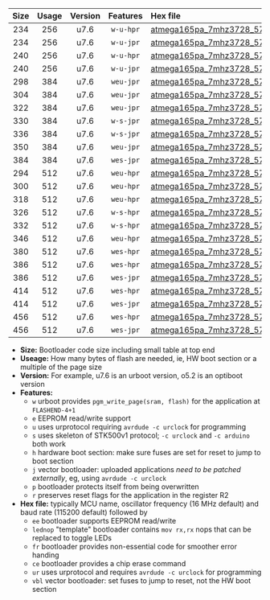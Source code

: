 |Size|Usage|Version|Features|Hex file|
|:-:|:-:|:-:|:-:|:--|
|234|256|u7.6|`w-u-hpr`|[atmega165pa_7mhz3728_57600bps_ur.hex](https://raw.githubusercontent.com/stefanrueger/urboot/main/atmega165pa_7mhz3728_57600bps_ur.hex)|
|234|256|u7.6|`w-u-jpr`|[atmega165pa_7mhz3728_57600bps_ur_vbl.hex](https://raw.githubusercontent.com/stefanrueger/urboot/main/atmega165pa_7mhz3728_57600bps_ur_vbl.hex)|
|240|256|u7.6|`w-u-hpr`|[atmega165pa_7mhz3728_57600bps_lednop_ur.hex](https://raw.githubusercontent.com/stefanrueger/urboot/main/atmega165pa_7mhz3728_57600bps_lednop_ur.hex)|
|240|256|u7.6|`w-u-jpr`|[atmega165pa_7mhz3728_57600bps_lednop_ur_vbl.hex](https://raw.githubusercontent.com/stefanrueger/urboot/main/atmega165pa_7mhz3728_57600bps_lednop_ur_vbl.hex)|
|298|384|u7.6|`weu-jpr`|[atmega165pa_7mhz3728_57600bps_ee_ur_vbl.hex](https://raw.githubusercontent.com/stefanrueger/urboot/main/atmega165pa_7mhz3728_57600bps_ee_ur_vbl.hex)|
|304|384|u7.6|`weu-jpr`|[atmega165pa_7mhz3728_57600bps_ee_lednop_ur_vbl.hex](https://raw.githubusercontent.com/stefanrueger/urboot/main/atmega165pa_7mhz3728_57600bps_ee_lednop_ur_vbl.hex)|
|322|384|u7.6|`weu-jpr`|[atmega165pa_7mhz3728_57600bps_ee_lednop_fr_ur_vbl.hex](https://raw.githubusercontent.com/stefanrueger/urboot/main/atmega165pa_7mhz3728_57600bps_ee_lednop_fr_ur_vbl.hex)|
|330|384|u7.6|`w-s-jpr`|[atmega165pa_7mhz3728_57600bps_vbl.hex](https://raw.githubusercontent.com/stefanrueger/urboot/main/atmega165pa_7mhz3728_57600bps_vbl.hex)|
|336|384|u7.6|`w-s-jpr`|[atmega165pa_7mhz3728_57600bps_lednop_vbl.hex](https://raw.githubusercontent.com/stefanrueger/urboot/main/atmega165pa_7mhz3728_57600bps_lednop_vbl.hex)|
|350|384|u7.6|`weu-jpr`|[atmega165pa_7mhz3728_57600bps_ee_lednop_fr_ce_ur_vbl.hex](https://raw.githubusercontent.com/stefanrueger/urboot/main/atmega165pa_7mhz3728_57600bps_ee_lednop_fr_ce_ur_vbl.hex)|
|384|384|u7.6|`wes-jpr`|[atmega165pa_7mhz3728_57600bps_ee_vbl.hex](https://raw.githubusercontent.com/stefanrueger/urboot/main/atmega165pa_7mhz3728_57600bps_ee_vbl.hex)|
|294|512|u7.6|`weu-hpr`|[atmega165pa_7mhz3728_57600bps_ee_ur.hex](https://raw.githubusercontent.com/stefanrueger/urboot/main/atmega165pa_7mhz3728_57600bps_ee_ur.hex)|
|300|512|u7.6|`weu-hpr`|[atmega165pa_7mhz3728_57600bps_ee_lednop_ur.hex](https://raw.githubusercontent.com/stefanrueger/urboot/main/atmega165pa_7mhz3728_57600bps_ee_lednop_ur.hex)|
|318|512|u7.6|`weu-hpr`|[atmega165pa_7mhz3728_57600bps_ee_lednop_fr_ur.hex](https://raw.githubusercontent.com/stefanrueger/urboot/main/atmega165pa_7mhz3728_57600bps_ee_lednop_fr_ur.hex)|
|326|512|u7.6|`w-s-hpr`|[atmega165pa_7mhz3728_57600bps.hex](https://raw.githubusercontent.com/stefanrueger/urboot/main/atmega165pa_7mhz3728_57600bps.hex)|
|332|512|u7.6|`w-s-hpr`|[atmega165pa_7mhz3728_57600bps_lednop.hex](https://raw.githubusercontent.com/stefanrueger/urboot/main/atmega165pa_7mhz3728_57600bps_lednop.hex)|
|346|512|u7.6|`weu-hpr`|[atmega165pa_7mhz3728_57600bps_ee_lednop_fr_ce_ur.hex](https://raw.githubusercontent.com/stefanrueger/urboot/main/atmega165pa_7mhz3728_57600bps_ee_lednop_fr_ce_ur.hex)|
|380|512|u7.6|`wes-hpr`|[atmega165pa_7mhz3728_57600bps_ee.hex](https://raw.githubusercontent.com/stefanrueger/urboot/main/atmega165pa_7mhz3728_57600bps_ee.hex)|
|386|512|u7.6|`wes-hpr`|[atmega165pa_7mhz3728_57600bps_ee_lednop.hex](https://raw.githubusercontent.com/stefanrueger/urboot/main/atmega165pa_7mhz3728_57600bps_ee_lednop.hex)|
|386|512|u7.6|`wes-jpr`|[atmega165pa_7mhz3728_57600bps_ee_lednop_vbl.hex](https://raw.githubusercontent.com/stefanrueger/urboot/main/atmega165pa_7mhz3728_57600bps_ee_lednop_vbl.hex)|
|414|512|u7.6|`wes-hpr`|[atmega165pa_7mhz3728_57600bps_ee_lednop_fr.hex](https://raw.githubusercontent.com/stefanrueger/urboot/main/atmega165pa_7mhz3728_57600bps_ee_lednop_fr.hex)|
|414|512|u7.6|`wes-jpr`|[atmega165pa_7mhz3728_57600bps_ee_lednop_fr_vbl.hex](https://raw.githubusercontent.com/stefanrueger/urboot/main/atmega165pa_7mhz3728_57600bps_ee_lednop_fr_vbl.hex)|
|456|512|u7.6|`wes-hpr`|[atmega165pa_7mhz3728_57600bps_ee_lednop_fr_ce.hex](https://raw.githubusercontent.com/stefanrueger/urboot/main/atmega165pa_7mhz3728_57600bps_ee_lednop_fr_ce.hex)|
|456|512|u7.6|`wes-jpr`|[atmega165pa_7mhz3728_57600bps_ee_lednop_fr_ce_vbl.hex](https://raw.githubusercontent.com/stefanrueger/urboot/main/atmega165pa_7mhz3728_57600bps_ee_lednop_fr_ce_vbl.hex)|

- **Size:** Bootloader code size including small table at top end
- **Useage:** How many bytes of flash are needed, ie, HW boot section or a multiple of the page size
- **Version:** For example, u7.6 is an urboot version, o5.2 is an optiboot version
- **Features:**
  + `w` urboot provides `pgm_write_page(sram, flash)` for the application at `FLASHEND-4+1`
  + `e` EEPROM read/write support
  + `u` uses urprotocol requiring `avrdude -c urclock` for programming
  + `s` uses skeleton of STK500v1 protocol; `-c urclock` and `-c arduino` both work
  + `h` hardware boot section: make sure fuses are set for reset to jump to boot section
  + `j` vector bootloader: uploaded applications *need to be patched externally*, eg, using `avrdude -c urclock`
  + `p` bootloader protects itself from being overwritten
  + `r` preserves reset flags for the application in the register R2
- **Hex file:** typically MCU name, oscillator frequency (16 MHz default) and baud rate (115200 default) followed by
  + `ee` bootloader supports EEPROM read/write
  + `lednop` "template" bootloader contains `mov rx,rx` nops that can be replaced to toggle LEDs
  + `fr` bootloader provides non-essential code for smoother error handing
  + `ce` bootloader provides a chip erase command
  + `ur` uses urprotocol and requires `avrdude -c urclock` for programming
  + `vbl` vector bootloader: set fuses to jump to reset, not the HW boot section
